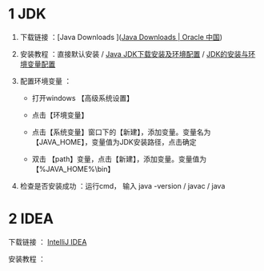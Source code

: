 # 1 JDK

1. 下载链接 ：[Java Downloads ]([Java Downloads | Oracle 中国](https://www.oracle.com/cn/java/technologies/downloads/#jdk17-windows))

2. 安装教程 ：直接默认安装 / [Java JDK下载安装及环境配置](https://blog.csdn.net/ACE_U_005A/article/details/114840497) / [JDK的安装与环境变量配置](https://blog.csdn.net/daiyi666/article/details/116333121)

3. 配置环境变量 ：
   
   - 打开windows 【高级系统设置】
   
   - 点击【环境变量】
   
   - 点击【系统变量】窗口下的【新建】，添加变量。变量名为 【JAVA_HOME】，变量值为JDK安装路径，点击确定
   
   - 双击 【path】变量，点击【新建】，添加变量。变量值为 【%JAVA_HOME%\bin】

4. 检查是否安装成功 ：运行cmd， 输入 java -version / javac / java 

# 2 IDEA

下载链接 ： [ IntelliJ IDEA ](https://www.jetbrains.com.cn/idea/download/?section=windows)

安装教程 ：
